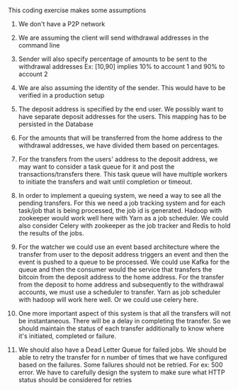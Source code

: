 This coding exercise makes some assumptions

1. We don't have a P2P network
2. We are assuming the client will send withdrawal addresses in the command line
3. Sender will also specify percentage of amounts to be sent to the withdrawal addresses Ex: [10,90] implies 10% to account 1 and 90% to account 2
4. We are also assuming the identity of the sender. This would have to be verified in a production setup

5. The deposit address is specified by the end user. We possibly want to have separate deposit addresses for the users.  This mapping has to be persisted in the Database

6. For the amounts that will be transferred from the home address to the withdrawal addresses, we have divided them based on percentages.

7. For the transfers from the users' address to the deposit address, we may want to consider a task queue for it and post the transactions/transfers there.  This task queue will have multiple workers to initiate the transfers and wait until completion or timeout.

8. In order to implement a queuing system, we need a way to see all the pending transfers. For this we need a job tracking system and for each task/job that is being processed, the job id is generated.  Hadoop with zookeeper would work well here with Yarn as a job scheduler.  We could also consider Celery with zookeeper as the job tracker and Redis to hold the results of the jobs.

9. For the watcher we could use an event based architecture where the transfer from user to the deposit address triggers an event and then the event is pushed to a queue to be processed. We could use Kafka for the queue and then the consumer would the service that transfers the bitcoin from the deposit address to the home address. For the transfer from the deposit to home address and subsequently to the withdrawal accounts, we must use a scheduler to transfer. Yarn as job scheduler with hadoop will work here well. Or we could use celery here.

10. One more important aspect of this system is that all the transfers will not be instantaneous.  There will be a delay in completing the transfer. So we should maintain the status of each transfer additionally to know where it's initiated, completed or failure.  

9. We should also have a Dead Letter Queue for failed jobs.  We should be able to retry the transfer for n number of times that we have configured based on the failures. Some failures should not be retried. For ex: 500 error. We have to carefully design the system to make sure what HTTP status should be considered for retries 